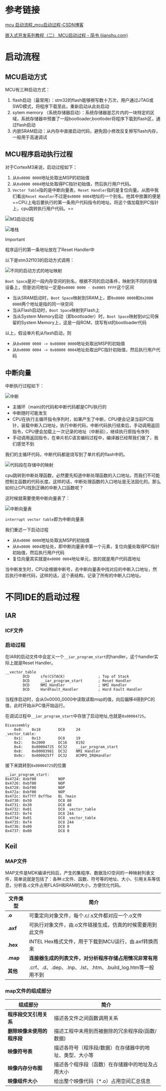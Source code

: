 # 参考链接

[mcu 启动流程_mcu启动过程-CSDN博客](https://blog.csdn.net/weixin_42734533/article/details/131812546)

[嵌入式开发系列教程（二） MCU启动过程 - 简书 (jianshu.com)](https://www.jianshu.com/p/57c6006e637a)

# 启动流程

## MCU启动方式

MCU有三种启动方式：

1. flash启动（最常用）：stm32的flash能够擦写数十万次，用户通过JTAG或SWD模式，将程序下载至此，重新启动从此处启动
2. sytem memory （系统存储器启动）：系统存储器是芯片内的一块特定的区域，系统存储器中预置了一段bootloader,bootloder将程序下载到flash区，通过flash启动
3. 内嵌SRAM启动：从内存中直接启动代码，避免因小修改反复擦写flash内存，一般用于高速调试

## MCU程序启动执行过程

对于CortexM3来说，启动过程如下：

1. 从`0x0000 0000`地址处取出MSP的初始值
2. 从`0x0000 0004`地址处取得PC指针初始值，然后执行用户代码。
3. `Vector Table`指的是中断向量表，`Reset Handler`指的是复位向量。从图中我们看出`Reset Handler`不过是`0x0000 0004`地址的一个别名，他其中放置的便是==CPU上电后要执行的第一条用户代码指令的地址。将这个值加载到PC指针上，cpu跳转执行用户代码。==

![M3启动过程](https://gitlab.com/18355291538/picture/-/raw/main/pictures/2024/11/6_10_21_2_202411061021360.png)

![堆栈](https://gitlab.com/18355291538/picture/-/raw/main/pictures/2024/08/19_8_25_45_202408190825723.png)

> [!important]
>
> 程序运行的第一条地址放在了Reset Handler中

以下是stm32f103的启动方式调用：

![不同的启动方式的地址映射](https://gitlab.com/18355291538/picture/-/raw/main/pictures/2024/11/6_10_28_41_202411061028065.png)

`Boot Space`是对一段内存空间的别名，根据不同的启动条件，映射到不同的存储设备上，但是访问地址一定是`0x0000 0000 - 0x0005 FFFF`这个区间

- 当从SRAM启动时，`Boot Space`映射到SRAM上，即`0x0000 0000`和`0x2000 0000`两个地址是指的同一块空间
- 当从Flash启动时，`Boot Space`映射到Flash上
- 当从System Memory启动（即bootloader）时，`Boot Space`映射到st公司保留的System Memory上，这是一段ROM，烧写有st的bootloader代码

以上，假设单片机从flash启动，则

- 从`0x0000 0000 -> 0x08000 0000`地址处取出MSP的初始值
- 从`0x0000 0004 -> 0x08000 0004`地址处取出PC指针初始值，然后执行用户代码

## 中断向量

中断执行过程如下：

![中断](https://gitlab.com/18355291538/picture/-/raw/main/pictures/2024/11/6_10_40_38_202411061040712.png)

- 主循环（main)的代码和中断代码都是CPU执行的
- 中断随时可能发生
- CPU在执行主循环指令序列时，如果产生了中断，CPU便会记录当前PC指针，装载中断入口地址，执行中断代码，中断代码执行结束后，手动调用返回指令，CPU便会加载上一次记录的地址（中断前），继续执行原指令序列
- 手动调用返回指令，在单片机C语言编码过程中，编译器已经帮我们做了，我们感觉不到

我们的主循环代码，中断代码都是烧写到了单片机的flash中的。

![代码段在存储中的映射](https://gitlab.com/18355291538/picture/-/raw/main/pictures/2024/11/6_10_47_0_202411061047887.png)

cpu跳转到中断处理函数，必然要先知道中断处理函数的入口地址。而我们不可能控制主函数的代码长度。这样的话，中断处理函数的入口地址是无法固化的。那么如何让CPU找到正确的中断入口函数呢？

这时候就需要使用中断向量表了：

![中断向量表](https://gitlab.com/18355291538/picture/-/raw/main/pictures/2024/11/6_10_55_6_202411061055619.png)

`interrupt vector table`即为中断向量表

我们重述一下启动过程

- 从`0x0000 0000`地址处取出MSP的初始值
- 从`0x0000 0004`地址处，即中断向量表中第一个元素，复位向量处取得PC指针初始值，然后执行用户代码
- 复位向量其实就是`0x0000 0004`地址单元，放的就是用户代码首地址

当中断发生时，CPU会根据中断号，去中断向量表中找对应的中断入口地址，然后执行中断代码，这样的话，这个表结构，记录了所有的中断入口地址。

# 不同IDE的启动过程

## IAR

### ICF文件

### 启动过程

在IAR的启动文件中会定义一个`__iar_program_start`的handler，这个handler实际上就是Reset Handler。

```assembly
__vector_table
        DCD     sfe(CSTACK)               ; Top of Stack
        DCD     __iar_program_start       ; Reset Handler
        DCD     NMI_Handler               ; NMI Handler
        DCD     HardFault_Handler         ; Hard Fault Handler
```

当程序启动时，会从0x0000_0000中读取读取msp的值，向后偏移4得到PC的值，此时开始从PC值开始运行。

在调试过程中`__iar_program_start`中存放了启动地址,也就是`0x00004725`。

```assembly
Disassembly
	0x0:	0x18		DC8		24
_vector_table:
	0x1:	0x13		DC8		19
	0x2:	0x2000		DC16	8192
	0x4:	0x00004725	DC32	__iar_program_start
	0x8:	0x00003981	DC32	NMI Handler
	0x0c:	0x000025ff	DC32	ACMPO_IRQHandler
```

接下来跳转到`0x00004725`的位置

```assembly
__iar_program_start:
0x4724:	0xbf00			NOP
0x4726:	0xbf00			NOP
0x4728:	0xbf00			NOP
0x472a:	0xbf00			NOP
0x472c:	0xf7ff 0xffbe	BL ?main
0x4730:	0x50			DC8	80
0x4731:	0x30			DC8	48
0x4732:	0x01			DC8	_vector_table
0x4733:	0xf4			DC8	244
0x4734:	0x01			DC8	_vector_table
0x4735:	0xf4			DC8	244
0x4736:	0x00			DC8	0
0x4737:	0x00			DC8	0
```



## Keil

### MAP文件

MAP文件是MDK编译代码后，产生的集程序、数据及IO空间的一种映射列表文件，简单说就是包括了：各种.c文件、函数、符号等的地址、大小、引用关系等信息，分析各.c文件占用FLASH和RAM的大小，方便优化代码。

| **文件类型** | **简介**                                                     |
| ------------ | ------------------------------------------------------------ |
| **.o**       | 可重定向对象文件，每个.c/.s文件都对应一个.o文件              |
| **.axf**     | 可执行对象文件，由.o文件链接生成，仿真的时候需要用到此文件   |
| **.hex**     | INTEL Hex格式文件，用于下载到MCU运行，由.axf转换而来         |
| **.map**     | **连接器生成的列表文件，对分析程序存储占用情况非常有用**     |
| **其他**     | .crf、.d、.dep、.lnp、.lst、.htm、.build_log.htm等一般用不到 |

### map文件的组成部分

| **组成部分**               | **简介**                                                |
| -------------------------- | ------------------------------------------------------- |
| **程序段交叉引用关系**     | 描述各文件之间函数调用关系                              |
| **删除映像未使用的程序段** | 描述工程中未用到而被删除的冗余程序段(函数/数据)         |
| **映像符号表**             | 描述各符号（程序段/数据）在存储器中的地址、类型、大小等 |
| **映像内存分布图**         | 描述各个程序段（函数）在存储器中的地址及占用大小        |
| **映像组件大小**           | 给出整个映像代码（*.o）占用空间汇总信息                 |






































